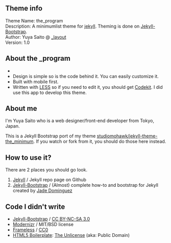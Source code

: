 ## Theme info

Theme Name: the\_program  
Description: A minimumlist theme for [jekyll](https://github.com/mojombo/jekyll). Theming is done on [Jekyll-Bootstrap](http://jekyllbootstrap.com/).  
Author: Yuya Saito @ [\_layout](http://www.layouts-the.me/)  
Version: 1.0

## About the \_program

- 
- Design is simple so is the code behind it. You can easily customize it.
- Built with mobile first.
- Written with [LESS](http://lesscss.org/) so if you need to edit it, you should get [Codekit](http://incident57.com/codekit/). I did use this app to develop this theme.

## About me

I'm Yuya Saito who is a web designer/front-end developer from Tokyo, Japan.

This is a Jekyll Bootstrap port of my theme [studiomohawk/jekyll-theme-the_minimum](https://github.com/studiomohawk/jekyll-theme-the_minimum).
If you watch or fork from it, you should do those here instead.

## How to use it?

There are 2 places you should go look.

1. [Jekyll](https://github.com/mojombo/jekyll) / Jekyll repo page on Github
2. [Jekyll-Bootstrap](http://jekyllbootstrap.com/) / (Almost) complete how-to and bootstrap for Jekyll created by [Jade Dominguez](http://plusjade.com/)

## Code I didn't write

- [Jekyll-Bootstrap](http://jekyllbootstrap.com/)  / [CC BY-NC-SA 3.0](http://creativecommons.org/licenses/by-nc-sa/3.0/)
- [Modernizr](http://www.modernizr.com/) / MIT/BSD license
- [Frameless](http://framelessgrid.com/) / [CC0](http://creativecommons.org/publicdomain/zero/1.0/)
- [HTML5 Boilerplate](http://html5boilerplate.com/): [The Unlicense](http://unlicense.org) (aka: Public Domain)

